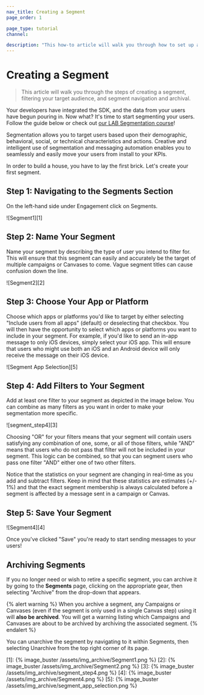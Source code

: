 ```yaml
---
nav_title: Creating a Segment
page_order: 1

page_type: tutorial
channel: 

description: "This how-to article will walk you through how to set up and create a segment using Braze."
---
```

# Creating a Segment

> This article will walk you through the steps of creating a segment, filtering your target audience, and segment navigation and archival. 

Your developers have integrated the SDK, and the data from your users have begun pouring in. Now what? It's time to start segmenting your users. Follow the guide below or check out [our LAB Segmentation course](https://lab.braze.com/segmentation-course)!

Segmentation allows you to target users based upon their demographic, behavioral, social, or technical characteristics and actions. Creative and intelligent use of segmentation and messaging automation enables you to seamlessly and easily move your users from install to your KPIs.

In order to build a house, you have to lay the first brick. Let's create your first segment.

## Step 1: Navigating to the Segments Section

On the left-hand side under Engagement click on Segments.

![Segment1][1]

## Step 2: Name Your Segment

Name your segment by describing the type of user you intend to filter for. This will ensure that this segment can easily and accurately be the target of multiple campaigns or Canvases to come. Vague segment titles can cause confusion down the line.

![Segment2][2]

## Step 3: Choose Your App or Platform

Choose which apps or platforms you'd like to target by either selecting "Include users from all apps" (default) or deselecting that checkbox. You will then have the opportunity to select which apps or platforms you want to include in your segment. For example, if you'd like to send an in-app message to only iOS devices, simply select your iOS app. This will ensure that users who might use both an iOS and an Android device will only receive the message on their iOS device.

![Segment App Selection][5]

## Step 4: Add Filters to Your Segment

Add at least one filter to your segment as depicted in the image below. You can combine as many filters as you want in order to make your segmentation more specific.

![segment_step4][3]

Choosing "OR" for your filters means that your segment will contain users satisfying any combination of one, some, or all of those filters, while "AND" means that users who do not pass that filter will not be included in your segment. This logic can be combined, so that you can segment users who pass one filter "AND" either one of two other filters.

Notice that the statistics on your segment are changing in real-time as you add and subtract filters. Keep in mind that these statistics are estimates (+/- 1%) and that the exact segment membership is always calculated before a segment is affected by a message sent in a campaign or Canvas.

## Step 5: Save Your Segment

![Segment4][4]

Once you've clicked "Save" you're ready to start sending messages to your users!

## Archiving Segments

If you no longer need or wish to retire a specific segment, you can archive it by going to the __Segments__ page, clicking on the appropriate gear, then selecting "Archive" from the drop-down that appears.

{% alert warning %}
When you archive a segment, any Campaigns or Canvases (even if the segment is only used in a single Canvas step) using it will __also be archived__. You will get a warning listing which Campaigns and Canvases are about to be archived by archiving the associated segment.
{% endalert %}

You can unarchive the segment by navigating to it within Segments, then selecting Unarchive from the top right corner of its page.

[1]: {% image_buster /assets/img_archive/Segment1.png %}
[2]: {% image_buster /assets/img_archive/Segment2.png %}
[3]: {% image_buster /assets/img_archive/segment_step4.png %}
[4]: {% image_buster /assets/img_archive/Segment4.png %}
[5]: {% image_buster /assets/img_archive/segment_app_selection.png %}
